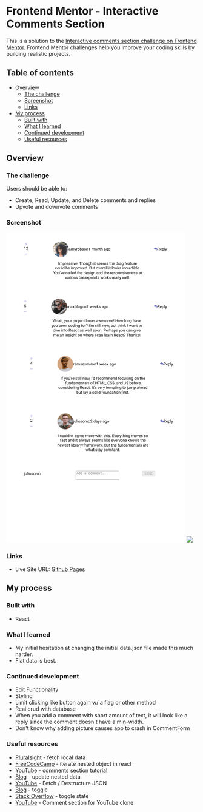 # Frontend Mentor - Interactive Comments Section

This is a solution to the [Interactive comments section challenge on Frontend Mentor](https://www.frontendmentor.io/challenges/interactive-comments-section-iG1RugEG9). Frontend Mentor challenges help you improve your coding skills by building realistic projects. 

## Table of contents

- [Overview](#overview)
  - [The challenge](#the-challenge)
  - [Screenshot](#screenshot)
  - [Links](#links)
- [My process](#my-process)
  - [Built with](#built-with)
  - [What I learned](#what-i-learned)
  - [Continued development](#continued-development)
  - [Useful resources](#useful-resources)

## Overview

### The challenge

Users should be able to:

- Create, Read, Update, and Delete comments and replies
- Upvote and downvote comments

### Screenshot

![](./react-comments-section-homepage.png)
![](./react-comments-reply.png)

### Links

- Live Site URL: [Github Pages](https://jdegand.github.io/react-comments-section)

## My process

### Built with

- React

### What I learned

- My initial hesitation at changing the initial data.json file made this much harder.
- Flat data is best. 

### Continued development

- Edit Functionality
- Styling
- Limit clicking like button again w/ a flag or other method
- Real crud with database
- When you add a comment with short amount of text, it will look like a reply since the comment doesn't have a min-width.  
- Don't know why adding picture causes app to crash in CommentForm

### Useful resources

- [Pluralsight](https://www.pluralsight.com/guides/fetch-data-from-a-json-file-in-a-react-app) - fetch local data
- [FreeCodeCamp](https://www.freecodecamp.org/news/iterate-through-nested-object-in-react-js/) - iterate nested object in react
- [YouTube](https://www.youtube.com/watch?v=sjAeLwuezxo) - comments section tutorial 
- [Blog](https://alexsidorenko.com/blog/react-update-nested-state/) - update nested data
- [YouTube](https://www.youtube.com/watch?v=9YUnoZBXrlU) - Fetch / Destructure JSON
- [Blog](https://www.joshwcomeau.com/snippets/react-hooks/use-toggle/) - toggle
- [Stack Overflow](https://stackoverflow.com/questions/33111889/reactjs-elegant-way-to-toggle-state/53870547) - toggle state
- [YouTube](https://www.youtube.com/watch?v=EaU3AI7Yelc&list=PL9a7QRYt5fqnxmxDMglzfv9v47IygFkDe&index=13) - Comment section for YouTube clone